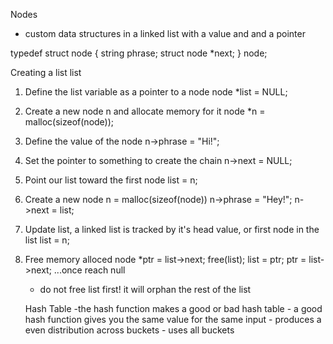 Nodes
- custom data structures in a linked list with a value and and a pointer

typedef struct node
{
    string phrase;
    struct node *next;
}
node;

Creating a list list
1. Define the list variable as a pointer to a node
    node *list = NULL;
2. Create a new node n and allocate memory for it
    node *n = malloc(sizeof(node));
3. Define the value of the node
    n->phrase = "Hi!";
4. Set the pointer to something to create the chain
    n->next = NULL;
5. Point our list toward the first node
    list = n;
6. Create a new node
    n = malloc(sizeof(node))
    n->phrase = "Hey!";
    n->next = list;
7. Update list, a linked list is tracked by it's head value, or first node in the list
    list = n;
8. Free memory alloced
    node *ptr = list->next;
    free(list);
    list = ptr;
    ptr = list->next; ...once reach null
    - do not free list first! it will orphan the rest of the list

    Hash Table
    -the hash function makes a good or bad hash table
        - a good hash function gives you the same value for the same input
        - produces a even distribution across buckets
        - uses all buckets

